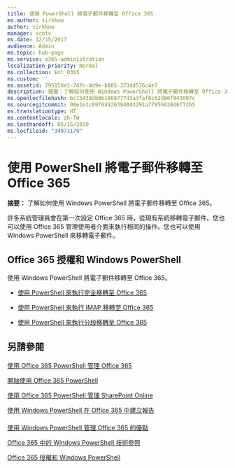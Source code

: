 ```yaml
---
title: 使用 PowerShell 將電子郵件移轉至 Office 365
ms.author: sirkkuw
author: sirkkuw
manager: scotv
ms.date: 12/15/2017
audience: Admin
ms.topic: hub-page
ms.service: o365-administration
localization_priority: Normal
ms.collection: Ent_O365
ms.custom: ''
ms.assetid: 795158e1-7dfc-4d9e-b805-373dd576c4e7
description: 摘要：了解如何使用 Windows PowerShell 將電子郵件移轉至 Office 365。
ms.openlocfilehash: bc1b438db0b1868777d3a3faf0c62d80f843097c
ms.sourcegitcommit: 08e1e1c09f64926394043291a77856620d6f72b5
ms.translationtype: HT
ms.contentlocale: zh-TW
ms.lasthandoff: 05/15/2019
ms.locfileid: "34071179"
---
```

# <a name="use-powershell-for-email-migration-to-office-365"></a>使用 PowerShell 將電子郵件移轉至 Office 365

 **摘要：** 了解如何使用 Windows PowerShell 將電子郵件移轉至 Office 365。
  
許多系統管理員會在第一次設定 Office 365 時，從現有系統移轉電子郵件。您也可以使用 Office 365 管理使用者介面來執行相同的操作。您也可以使用 Windows PowerShell 來移轉電子郵件。
  
## <a name="office-365-licensing-and-windows-powershell"></a>Office 365 授權和 Windows PowerShell

使用 Windows PowerShell 將電子郵件移轉至 Office 365。 
  
- [使用 PowerShell 來執行完全移轉至 Office 365](use-powershell-to-perform-a-cutover-migration-to-office-365.md)
    
- [使用 PowerShell 來執行 IMAP 移轉至 Office 365](use-powershell-to-perform-an-imap-migration-to-office-365.md)
    
- [使用 PowerShell 來執行分段移轉至 Office 365](use-powershell-to-perform-a-staged-migration-to-office-365.md)
    
## <a name="see-also"></a>另請參閱

#### 

[使用 Office 365 PowerShell 管理 Office 365](manage-office-365-with-office-365-powershell.md)
  
[開始使用 Office 365 PowerShell](getting-started-with-office-365-powershell.md)
  
[使用 Office 365 PowerShell 管理 SharePoint Online](manage-sharepoint-online-with-office-365-powershell.md)
  
[使用 Windows PowerShell 在 Office 365 中建立報告](use-windows-powershell-to-create-reports-in-office-365.md)
#### 

[使用 Windows PowerShell 管理 Office 365 的優點](http://technet.microsoft.com/library/15144a50-453e-4cd5-befd-bc6736697967.aspx)
  
[Office 365 中的 Windows PowerShell 技術參照](http://technet.microsoft.com/library/10d5c66a-7579-4319-aaa5-7a5e21d49cea.aspx)
  
[Office 365 授權和 Windows PowerShell](http://technet.microsoft.com/library/6ca0e430-f7ba-4184-becf-14c6c5c8dde5.aspx)

